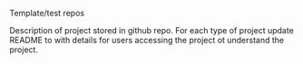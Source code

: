 Template/test repos

Description of project stored in github repo.
For each type of project update README to with details for users accessing the project ot understand the project.
